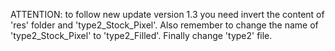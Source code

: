 ATTENTION: to follow new update version 1.3 you need invert the content of 'res' folder and 'type2_Stock_Pixel'. Also remember to change the name of 'type2_Stock_Pixel' to 'type2_Filled'. Finally change 'type2' file.
